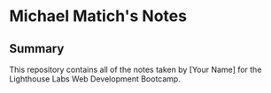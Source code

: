 # Michael Matich's Notes

## Summary

This repository contains all of the notes taken by [Your Name] for the Lighthouse Labs Web Development Bootcamp.
